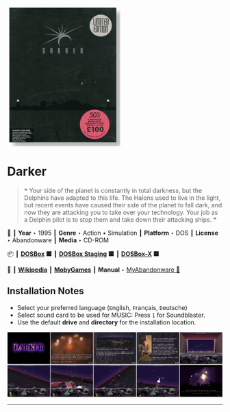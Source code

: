 ![](Thumbnail.png "application-thumbnail")

# Darker

> ❝ Your side of the planet is constantly in total darkness, but the Delphins have adapted to this life. The Halons used to live in the light, but recent events have caused their side of the planet to fall dark, and now they are attacking you to take over your technology. Your job as a Delphin pilot is to stop them and take down their attacking ships. ❞
>

📌 ┃ **Year** ‣ 1995 ┃ **Genre** ‣ Action • Simulation ┃ **Platform** ‣ DOS ┃ **License** ‣ Abandonware ┃ **Media** ‣ CD-ROM 

📦 ┃ **[DOSBox](https://www.dosbox.com/) 🟩** ┃ **[DOSBox Staging](https://dosbox-staging.github.io/) 🟩** ┃ **[DOSBox-X](https://dosbox-x.com/) 🟩** 

📎 ┃ **[Wikipedia](https://en.wikipedia.org/wiki/Darker_(video_game))** ┃ **[MobyGames](https://www.mobygames.com/game/13833/darker/)** ┃ **Manual** ‣ [MyAbandonware 📄](https://www.myabandonware.com/game/darker-2dn) 

## Installation Notes
- Select your preferred language (`E`nglish, `F`rançais, `D`eutsche)
- Select sound card to be used for MUSIC: Press `1` for Soundblaster.
- Use the default **drive** and **directory** for the installation location.

![](Montage.png "Darker")

---

